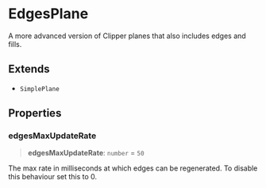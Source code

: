 # EdgesPlane

A more advanced version of Clipper planes that also includes edges and fills.

## Extends

- `SimplePlane`

## Properties

### edgesMaxUpdateRate

> **edgesMaxUpdateRate**: `number` = `50`

The max rate in milliseconds at which edges can be regenerated.
To disable this behaviour set this to 0.
